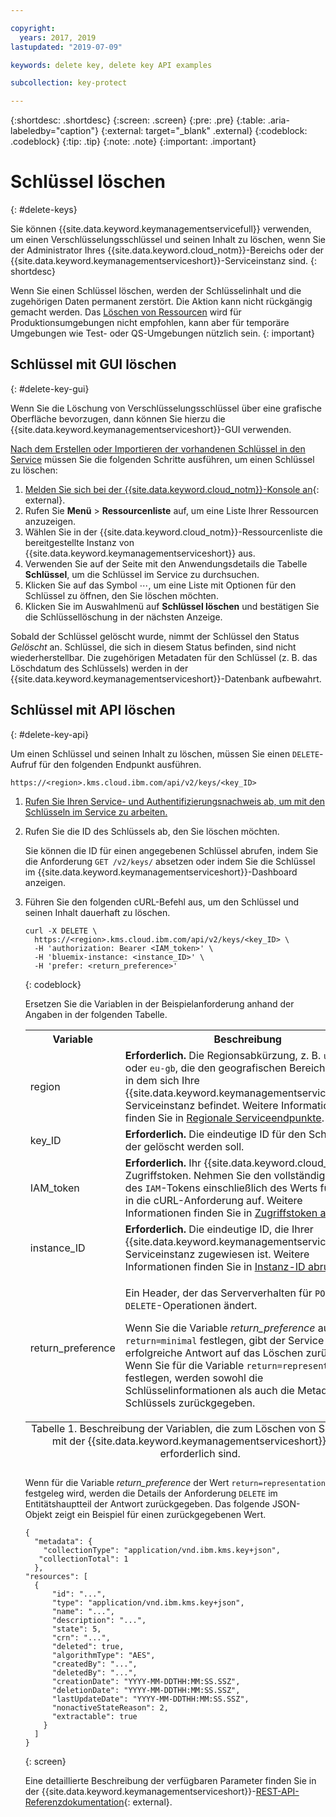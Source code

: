 ```yaml
---

copyright:
  years: 2017, 2019
lastupdated: "2019-07-09"

keywords: delete key, delete key API examples

subcollection: key-protect

---
```


{:shortdesc: .shortdesc}
{:screen: .screen}
{:pre: .pre}
{:table: .aria-labeledby="caption"}
{:external: target="_blank" .external}
{:codeblock: .codeblock}
{:tip: .tip}
{:note: .note}
{:important: .important}

# Schlüssel löschen
{: #delete-keys}

Sie können {{site.data.keyword.keymanagementservicefull}} verwenden, um einen Verschlüsselungsschlüssel und seinen Inhalt zu löschen, wenn Sie der Administrator Ihres {{site.data.keyword.cloud_notm}}-Bereichs oder der {{site.data.keyword.keymanagementserviceshort}}-Serviceinstanz sind.
{: shortdesc}

Wenn Sie einen Schlüssel löschen, werden der Schlüsselinhalt und die zugehörigen Daten permanent zerstört. Die Aktion kann nicht rückgängig gemacht werden. Das [Löschen von Ressourcen](/docs/services/key-protect?topic=key-protect-security-and-compliance#data-deletion) wird für Produktionsumgebungen nicht empfohlen, kann aber für temporäre Umgebungen wie Test- oder QS-Umgebungen nützlich sein.
{: important}

## Schlüssel mit GUI löschen
{: #delete-key-gui}

Wenn Sie die Löschung von Verschlüsselungsschlüssel über eine grafische Oberfläche bevorzugen, dann können Sie hierzu die {{site.data.keyword.keymanagementserviceshort}}-GUI verwenden.

[Nach dem Erstellen oder Importieren der vorhandenen Schlüssel in den Service](/docs/services/key-protect?topic=key-protect-create-root-keys) müssen Sie die folgenden Schritte ausführen, um einen Schlüssel zu löschen:

1. [Melden Sie sich bei der {{site.data.keyword.cloud_notm}}-Konsole an](https://{DomainName}/){: external}.
2. Rufen Sie **Menü** &gt; **Ressourcenliste** auf, um eine Liste Ihrer Ressourcen anzuzeigen.
3. Wählen Sie in der {{site.data.keyword.cloud_notm}}-Ressourcenliste die bereitgestellte Instanz von {{site.data.keyword.keymanagementserviceshort}} aus.
4. Verwenden Sie auf der Seite mit den Anwendungsdetails die Tabelle **Schlüssel**, um die Schlüssel im Service zu durchsuchen.
5. Klicken Sie auf das Symbol ⋯, um eine Liste mit Optionen für den Schlüssel zu öffnen, den Sie löschen möchten.
6. Klicken Sie im Auswahlmenü auf **Schlüssel löschen** und bestätigen Sie die Schlüssellöschung in der nächsten Anzeige.

Sobald der Schlüssel gelöscht wurde, nimmt der Schlüssel den Status _Gelöscht_ an. Schlüssel, die sich in diesem Status befinden, sind nicht wiederherstellbar. Die zugehörigen Metadaten für den Schlüssel (z. B. das Löschdatum des Schlüssels) werden in der {{site.data.keyword.keymanagementserviceshort}}-Datenbank aufbewahrt.

## Schlüssel mit API löschen
{: #delete-key-api}

Um einen Schlüssel und seinen Inhalt zu löschen, müssen Sie einen `DELETE`-Aufruf für den folgenden Endpunkt ausführen.

```
https://<region>.kms.cloud.ibm.com/api/v2/keys/<key_ID>
```

1. [Rufen Sie Ihren Service- und Authentifizierungsnachweis ab, um mit den Schlüsseln im Service zu arbeiten.](/docs/services/key-protect?topic=key-protect-set-up-api)

2. Rufen Sie die ID des Schlüssels ab, den Sie löschen möchten.

    Sie können die ID für einen angegebenen Schlüssel abrufen, indem Sie die Anforderung `GET /v2/keys/` absetzen oder indem Sie die Schlüssel im {{site.data.keyword.keymanagementserviceshort}}-Dashboard anzeigen.

3. Führen Sie den folgenden cURL-Befehl aus, um den Schlüssel und seinen Inhalt dauerhaft zu löschen.

    ```cURL
    curl -X DELETE \
      https://<region>.kms.cloud.ibm.com/api/v2/keys/<key_ID> \
      -H 'authorization: Bearer <IAM_token>' \
      -H 'bluemix-instance: <instance_ID>' \
      -H 'prefer: <return_preference>'
    ```
    {: codeblock}

    Ersetzen Sie die Variablen in der Beispielanforderung anhand der Angaben in der folgenden Tabelle.
    <table>
      <tr>
        <th>Variable</th>
        <th>Beschreibung</th>
      </tr>
      <tr>
        <td><varname>region</varname></td>
        <td><strong>Erforderlich.</strong> Die Regionsabkürzung, z. B. <code>us-south</code> oder <code>eu-gb</code>, die den geografischen Bereich darstellt, in dem sich Ihre {{site.data.keyword.keymanagementserviceshort}}-Serviceinstanz befindet. Weitere Informationen finden Sie in <a href="/docs/services/key-protect?topic=key-protect-regions#service-endpoints">Regionale Serviceendpunkte</a>.</td>
      </tr>
      <tr>
        <td><varname>key_ID</varname></td>
        <td><strong>Erforderlich.</strong> Die eindeutige ID für den Schlüssel, der gelöscht werden soll.</td>
      </tr>
      <tr>
        <td><varname>IAM_token</varname></td>
        <td><strong>Erforderlich.</strong> Ihr {{site.data.keyword.cloud_notm}}-Zugriffstoken. Nehmen Sie den vollständigen Inhalt des <code>IAM</code>-Tokens einschließlich des Werts für Bearer in die cURL-Anforderung auf. Weitere Informationen finden Sie in <a href="/docs/services/key-protect?topic=key-protect-retrieve-access-token">Zugriffstoken abrufen</a>.</td>
      </tr>
      <tr>
        <td><varname>instance_ID</varname></td>
        <td><strong>Erforderlich.</strong> Die eindeutige ID, die Ihrer {{site.data.keyword.keymanagementserviceshort}}-Serviceinstanz zugewiesen ist. Weitere Informationen finden Sie in <a href="/docs/services/key-protect?topic=key-protect-retrieve-instance-ID">Instanz-ID abrufen</a>.</td>
      </tr>
      <tr>
        <td><varname>return_preference</varname></td>
        <td><p>Ein Header, der das Serververhalten für <code>POST</code>- und <code>DELETE</code>-Operationen ändert.</p><p>Wenn Sie die Variable <em>return_preference</em> auf <code>return=minimal</code> festlegen, gibt der Service eine erfolgreiche Antwort auf das Löschen zurück. Wenn Sie für die Variable <code>return=representation</code> festlegen, werden sowohl die Schlüsselinformationen als auch die Metadaten des Schlüssels zurückgegeben.</p></td>
      </tr>
      <caption style="caption-side:bottom;">Tabelle 1. Beschreibung der Variablen, die zum Löschen von Schlüsseln mit der {{site.data.keyword.keymanagementserviceshort}}-API erforderlich sind.</caption>
    </table>

    Wenn für die Variable _return_preference_ der Wert `return=representation` festgeleg wird, werden die Details der Anforderung `DELETE` im Entitätshauptteil der Antwort zurückgegeben. Das folgende JSON-Objekt zeigt ein Beispiel für einen zurückgegebenen Wert.
    ```
    {
      "metadata": {
        "collectionType": "application/vnd.ibm.kms.key+json",
       "collectionTotal": 1
      },
    "resources": [
      {
          "id": "...",
          "type": "application/vnd.ibm.kms.key+json",
          "name": "...",
          "description": "...",
          "state": 5,
          "crn": "...",
          "deleted": true,
          "algorithmType": "AES",
          "createdBy": "...",
          "deletedBy": "...",
          "creationDate": "YYYY-MM-DDTHH:MM:SS.SSZ",
          "deletionDate": "YYYY-MM-DDTHH:MM:SS.SSZ",
          "lastUpdateDate": "YYYY-MM-DDTHH:MM:SS.SSZ",
          "nonactiveStateReason": 2,
          "extractable": true
        }
      ]
    }
    ```
    {: screen}

    Eine detaillierte Beschreibung der verfügbaren Parameter finden Sie in der {{site.data.keyword.keymanagementserviceshort}}-[REST-API-Referenzdokumentation](https://{DomainName}/apidocs/key-protect){: external}.
